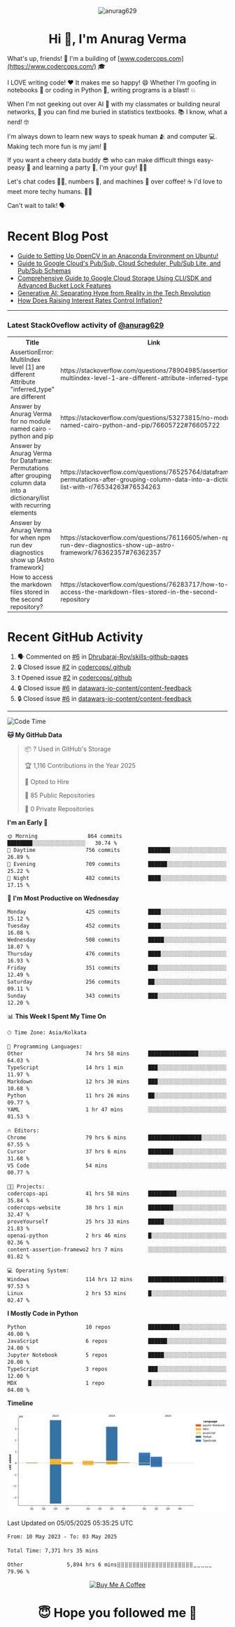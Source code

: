 

<p align="center"> <img src="https://komarev.com/ghpvc/?username=anurag629&label=Profile%20views&color=0e75b6&style=flat" alt="anurag629" /> </p>

<h1 align="center">Hi 👋, I'm Anurag Verma</h1>

What's up, friends! 👋 I'm a building of [www.codercops.com](https://www.codercops.com/) 🎓

I LOVE writing code! ❤️ It makes me so happy! 😄 Whether I'm goofing in notebooks 📓 or coding in Python 🐍, writing programs is a blast! 💥

When I'm not geeking out over AI 🤖 with my classmates or building neural networks, 🧠 you can find me buried in statistics textbooks. 📚 I know, what a nerd! 🤓

I'm always down to learn new ways to speak human 🫂 and computer 💻. Making tech more fun is my jam! 🍇

If you want a cheery data buddy 😎 who can make difficult things easy-peasy 🥝 and learning a party 🎉, I'm your guy! 🙋‍♂️

Let's chat codes 👨‍💻, numbers 🧮, and machines 🤖 over coffee! ☕ I'd love to meet more techy humans. 💁‍♂️

Can't wait to talk! 🗣️

# Recent Blog Post

<!-- BLOG-POST-LIST:START -->
- [Guide to Setting Up OpenCV in an Anaconda Environment on Ubuntu!](https://codercops.tech/blog/computer-vision-bootcamp/Guide-to-Setting-Up-OpenCV-in-an-Anaconda-Environment-on-Ubuntu!)
- [Guide to Google Cloud&#39;s Pub/Sub, Cloud Scheduler, Pub/Sub Lite, and Pub/Sub Schemas](https://codercops.tech/blog/google-cloud/Google-Clouds-Pub-Sub-Cloud-Scheduler-Pub-Sub-Lite-and-Pub-Sub-Schemas)
- [Comprehensive Guide to Google Cloud Storage Using CLI/SDK and Advanced Bucket Lock Features](https://codercops.tech/blog/google-cloud/Google-Cloud-Storage-Using-CLI-SDK-and-Advanced-Bucket-Lock-Features)
- [Generative AI: Separating Hype from Reality in the Tech Revolution](https://codercops.tech/blog/tech-latest-updates/generative-ai-seperating-hype-from-reality-in-the-tech-revolution)
- [How Does Raising Interest Rates Control Inflation?](https://codercops.tech/blog/startup-unicorn/how-does-raising-interest-rates-control-inflation)
<!-- BLOG-POST-LIST:END -->

---

### Latest StackOveflow activity of [@anurag629](https://github.com/anurag629)
<table>
  <tr><th>Title</th><th>Link</th></tr>
  <!-- STACKOVERFLOW:START --><tr><td>AssertionError: MultiIndex level [1] are different Attribute &quot;inferred_type&quot; are different</td><td>https://stackoverflow.com/questions/78904985/assertionerror-multiindex-level-1-are-different-attribute-inferred-type-are</td></tr><tr><td>Answer by Anurag Verma for no module named cairo - python and pip</td><td>https://stackoverflow.com/questions/53273815/no-module-named-cairo-python-and-pip/76605722#76605722</td></tr><tr><td>Answer by Anurag Verma for Dataframe: Permutations after grouping column data into a dictionary/list with recurring elements</td><td>https://stackoverflow.com/questions/76525764/dataframe-permutations-after-grouping-column-data-into-a-dictionary-list-with-r/76534263#76534263</td></tr><tr><td>Answer by Anurag Verma for when npm run dev diagnostics show up [Astro framework]</td><td>https://stackoverflow.com/questions/76116605/when-npm-run-dev-diagnostics-show-up-astro-framework/76362357#76362357</td></tr><tr><td>How to access the markdown files stored in the second repository?</td><td>https://stackoverflow.com/questions/76283717/how-to-access-the-markdown-files-stored-in-the-second-repository</td></tr><!-- STACKOVERFLOW:END -->
</table>

# Recent GitHub Activity
<!--START_SECTION:activity-->
1. 🗣 Commented on [#6](https://github.com/Dhrubaraj-Roy/skills-github-pages/issues/6#issuecomment-2816675607) in [Dhrubaraj-Roy/skills-github-pages](https://github.com/Dhrubaraj-Roy/skills-github-pages)
2. 🔒 Closed issue [#2](https://github.com/codercops/.github/issues/2) in [codercops/.github](https://github.com/codercops/.github)
3. ❗ Opened issue [#2](https://github.com/codercops/.github/issues/2) in [codercops/.github](https://github.com/codercops/.github)
4. 🔒 Closed issue [#6](https://github.com/datawars-io-content/content-feedback/issues/6) in [datawars-io-content/content-feedback](https://github.com/datawars-io-content/content-feedback)
5. 🔒 Closed issue [#6](https://github.com/datawars-io-content/content-feedback/issues/6) in [datawars-io-content/content-feedback](https://github.com/datawars-io-content/content-feedback)
<!--END_SECTION:activity-->

---

<!--START_SECTION:waka-->
![Code Time](http://img.shields.io/badge/Code%20Time-7%2C371%20hrs%2035%20mins-blue)

**🐱 My GitHub Data** 

> 📦 ? Used in GitHub's Storage 
 > 
> 🏆 1,116 Contributions in the Year 2025
 > 
> 💼 Opted to Hire
 > 
> 📜 85 Public Repositories 
 > 
> 🔑 0 Private Repositories 
 > 
**I'm an Early 🐤** 

```text
🌞 Morning                864 commits         ████████░░░░░░░░░░░░░░░░░   30.74 % 
🌆 Daytime                756 commits         ███████░░░░░░░░░░░░░░░░░░   26.89 % 
🌃 Evening                709 commits         ██████░░░░░░░░░░░░░░░░░░░   25.22 % 
🌙 Night                  482 commits         ████░░░░░░░░░░░░░░░░░░░░░   17.15 % 
```
📅 **I'm Most Productive on Wednesday** 

```text
Monday                   425 commits         ████░░░░░░░░░░░░░░░░░░░░░   15.12 % 
Tuesday                  452 commits         ████░░░░░░░░░░░░░░░░░░░░░   16.08 % 
Wednesday                508 commits         █████░░░░░░░░░░░░░░░░░░░░   18.07 % 
Thursday                 476 commits         ████░░░░░░░░░░░░░░░░░░░░░   16.93 % 
Friday                   351 commits         ███░░░░░░░░░░░░░░░░░░░░░░   12.49 % 
Saturday                 256 commits         ██░░░░░░░░░░░░░░░░░░░░░░░   09.11 % 
Sunday                   343 commits         ███░░░░░░░░░░░░░░░░░░░░░░   12.20 % 
```


📊 **This Week I Spent My Time On** 

```text
🕑︎ Time Zone: Asia/Kolkata

💬 Programming Languages: 
Other                    74 hrs 58 mins      ████████████████░░░░░░░░░   64.03 % 
TypeScript               14 hrs 1 min        ███░░░░░░░░░░░░░░░░░░░░░░   11.97 % 
Markdown                 12 hrs 30 mins      ███░░░░░░░░░░░░░░░░░░░░░░   10.68 % 
Python                   11 hrs 26 mins      ██░░░░░░░░░░░░░░░░░░░░░░░   09.77 % 
YAML                     1 hr 47 mins        ░░░░░░░░░░░░░░░░░░░░░░░░░   01.53 % 

🔥 Editors: 
Chrome                   79 hrs 6 mins       █████████████████░░░░░░░░   67.55 % 
Cursor                   37 hrs 6 mins       ████████░░░░░░░░░░░░░░░░░   31.68 % 
VS Code                  54 mins             ░░░░░░░░░░░░░░░░░░░░░░░░░   00.77 % 

🐱‍💻 Projects: 
codercops-api            41 hrs 58 mins      █████████░░░░░░░░░░░░░░░░   35.84 % 
codercops-website        38 hrs 1 min        ████████░░░░░░░░░░░░░░░░░   32.47 % 
proveYourself            25 hrs 33 mins      █████░░░░░░░░░░░░░░░░░░░░   21.83 % 
openai-python            2 hrs 46 mins       █░░░░░░░░░░░░░░░░░░░░░░░░   02.36 % 
content-assertion-framewo2 hrs 7 mins        ░░░░░░░░░░░░░░░░░░░░░░░░░   01.82 % 

💻 Operating System: 
Windows                  114 hrs 12 mins     ████████████████████████░   97.53 % 
Linux                    2 hrs 53 mins       █░░░░░░░░░░░░░░░░░░░░░░░░   02.47 % 
```

**I Mostly Code in Python** 

```text
Python                   10 repos            ██████████░░░░░░░░░░░░░░░   40.00 % 
JavaScript               6 repos             ██████░░░░░░░░░░░░░░░░░░░   24.00 % 
Jupyter Notebook         5 repos             █████░░░░░░░░░░░░░░░░░░░░   20.00 % 
TypeScript               3 repos             ███░░░░░░░░░░░░░░░░░░░░░░   12.00 % 
MDX                      1 repo              █░░░░░░░░░░░░░░░░░░░░░░░░   04.00 % 
```



**Timeline**

![Lines of Code chart](https://raw.githubusercontent.com/anurag629/anurag629/main/assets/bar_graph.png)


 Last Updated on 05/05/2025 05:35:25 UTC
<!--END_SECTION:waka-->

<!--START_SECTION:waka-simple-->

```text
From: 10 May 2023 - To: 03 May 2025

Total Time: 7,371 hrs 35 mins

Other              5,894 hrs 6 mins⣿⣿⣿⣿⣿⣿⣿⣿⣿⣿⣿⣿⣿⣿⣿⣿⣿⣿⣿⣿⣀⣀⣀⣀⣀   79.96 %
```

<!--END_SECTION:waka-simple-->

<p align="center"> 
<a href="https://www.buymeacoffee.com/anurag629" target="_blank"><img src="https://cdn.buymeacoffee.com/buttons/default-orange.png" alt="Buy Me A Coffee" height="60" width="250"></a>
</p>


<h1 align="center"> 😇 Hope you followed me 🥰  </h1>
